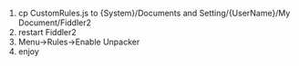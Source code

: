 1. cp CustomRules.js to {System}/Documents and Setting/{UserName}/My Document/Fiddler2
2. restart Fiddler2
3. Menu->Rules->Enable Unpacker
4. enjoy
